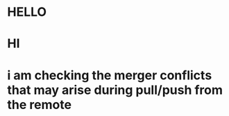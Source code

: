 # HELLO

# HI


# i am checking the merger conflicts that may arise during pull/push from the remote
